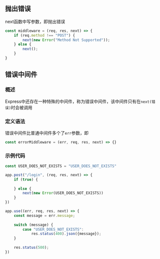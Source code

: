 ## 抛出错误

next函数中写参数，即抛出错误

```js
const middleware = (req, res, next) => {
    if (req.method !== "POST") {
        next(new Error("Method Not Supported"));
    } else {
        next();
    }
}
```



## 错误中间件

### 概述

Express中还存在一种特殊的中间件，称为错误中间件，该中间件只有在`next(错误)`时会被调用

### 定义语法

错误中间件比普通中间件多个了`err`参数，即

```js
const errorMiddleware = (err, req, res, next) => {}
```

### 示例代码

```js
const USER_DOES_NOT_EXISTS = "USER_DOES_NOT_EXISTS"

app.post("/login", (req, res, next) => {
    if (true) {
        
    } else {
        next(new Error(USER_DOES_NOT_EXISTS))
    }
})

app.use((err, req, res, next) => {
    const message = err.message;
    
    switch (message) {
        case "USER_DOES_NOT_EXISTS":
            res.status(400).json({message});
    }
    
    res.status(500);
})
```

